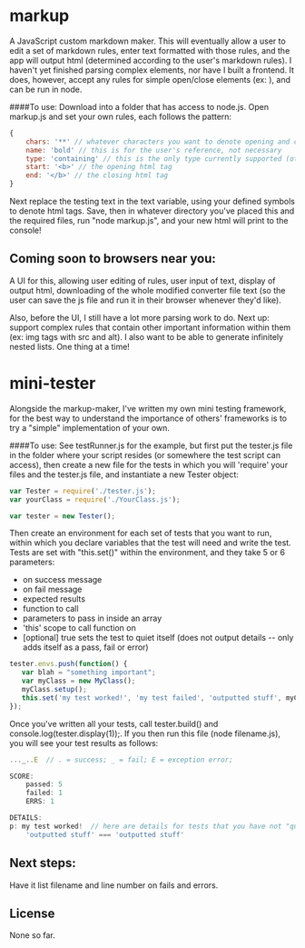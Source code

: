 markup
=======

A JavaScript custom markdown maker. This will eventually allow a user to edit a set of markdown rules, enter text formatted with those rules, and the app will output html (determined according to the user's markdown rules). I haven't yet finished parsing complex elements, nor have I built a frontend. It does, however, accept any rules for simple open/close elements (ex: <em></em>), and can be run in node.

####To use:
Download into a folder that has access to node.js. Open markup.js and set your own rules, each follows the pattern:
```javascript
{
    chars: '**' // whatever characters you want to denote opening and closing the element -- can be 1+ characters
    name: 'bold' // this is for the user's reference, not necessary
    type: 'containing' // this is the only type currently supported (other than the escape character)
    start: '<b>' // the opening html tag
    end: '</b>' // the closing html tag
}
```
Next replace the testing text in the text variable, using your defined symbols to denote html tags. Save, then in whatever directory you've placed this and the required files, run "node markup.js", and your new html will print to the console!

Coming soon to browsers near you:
----------------------------------
A UI for this, allowing user editing of rules, user input of text, display of output html, downloading of the whole modified converter file text (so the user can save the js file and run it in their browser whenever they'd like).

Also, before the UI, I still have a lot more parsing work to do. Next up: support complex rules that contain other important information within them (ex: img tags with src and alt). I also want to be able to generate infinitely nested lists. One thing at a time!


mini-tester
============

Alongside the markup-maker, I've written my own mini testing framework, for the best way to understand the importance of others' frameworks is to try a "simple" implementation of your own.

####To use:
See testRunner.js for the example, but first put the tester.js file in the folder where your script resides (or somewhere the test script can access), then create a new file for the tests in which you will 'require' your files and the tester.js file, and instantiate a new Tester object:
```javascript
var Tester = require('./tester.js');
var yourClass = require('./YourClass.js');

var tester = new Tester();

```
Then create an environment for each set of tests that you want to run, within which you declare variables that the test will need and write the test. Tests are set with "this.set()" within the environment, and they take 5 or 6 parameters:
- on success message
- on fail message
- expected results
- function to call
- parameters to pass in inside an array
- 'this' scope to call function on
- [optional] true sets the test to quiet itself (does not output details -- only adds itself as a pass, fail or error)

```javascript
tester.envs.push(function() {
   var blah = "something important";
   var myClass = new MyClass();
   myClass.setup();
   this.set('my test worked!', 'my test failed', 'outputted stuff', myClass.doSomething, ['inputted data'], myClass);
});

```
Once you've written all your tests, call tester.build() and console.log(tester.display(1));. If you then run this file (node filename.js), you will see your test results as follows:
```javascript
..._..E  // . = success; _ = fail; E = exception error;

SCORE:
    passed: 5
    failed: 1
    ERRS: 1

DETAILS:
p: my test worked!  // here are details for tests that you have not "quieted"
    'outputted stuff' === 'outputted stuff'
```

Next steps:
-----------
Have it list filename and line number on fails and errors.

License
-------
None so far.
